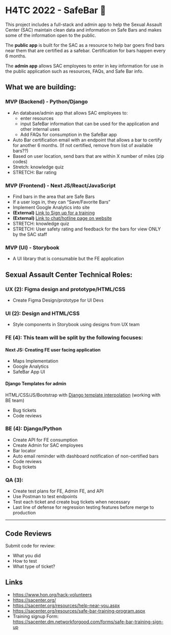 # H4TC 2022 - SafeBar :beers:

This project includes a full-stack and admin app to help the Sexual Assault Center (SAC) maintain clean data and information on Safe Bars and makes some of the information open to the public.

The **public app** is built for the SAC as a resource to help bar goers find bars near them that are certified as a safebar. Certification for bars happen every 6 months.

The **admin app** allows SAC employees to enter in key information for use in the public application such as resources, FAQs, and Safe Bar info. 

## What we are building:
### MVP (Backend) - Python/Django
- An database/admin app that allows SAC employees to:
  - enter resources
  - input SafeBar information that can be used for the application and other internal uses
  - Add FAQs for consumption in the SafeBar app
- Auto Bar certification email with an endpoint that allows a bar to certify for another 6 months. (If not certified, remove from list of available bars??)
- Based on user location, send bars that are within X number of miles (zip codes)
- Stretch: knowledge quiz
- STRETCH: Bar rating

### MVP (Frontend) - Next JS/React/JavaScript
- Find bars in the area that are Safe Bars
- If a user logs in, they can “Save/Favorite Bars”
- Implement Google Analytics into site
- **(External)** [Link to Sign up for a training](https://sacenter.org/resources/safe-bar-training-program.aspx)
- **(External)** [Link to chat/hotline page on website](https://sacenter.org/resources/help-near-you.aspx)
- STRETCH: knowledge quiz
- STRETCH: User safety rating and feedback for the bars for view ONLY by the SAC staff

### MVP (UI) - Storybook
- A UI library that is consumable but the FE application

## Sexual Assault Center Technical Roles:
### UX (2): Figma design and prototype/HTML/CSS
- Create Figma Design/prototype for UI Devs

### UI (2): Design and HTML/CSS
- Style components in Storybook using designs from UX team

### FE (4): This team will be split by the following focuses:
#### Next JS: Creating FE user facing application
- Maps Implementation
- Google Analytics
- SafeBar App UI

#### Django Templates for admin
HTML/CSS/JS/Bootstrap with [Django template interpolation](https://docs.djangoproject.com/en/4.0/topics/templates/) (working with BE team)
- Bug tickets
- Code reviews

### BE (4): Django/Python
- Create API for FE consumption
- Create Admin for SAC employees
- Bar locator
- Auto email reminder with dashboard notification of non-certified bars
- Code reviews
- Bug tickets

### QA (3):
- Create test plans for FE, Admin FE, and API
- Use Postman to test endpoints
- Test each ticket and create bug tickets when necessary 
- Last line of defense for regression testing features before merge to production 

---

## Code Reviews
Submit code for review:
- What you did
- How to test
- What type of ticket?

## Links
- https://www.hon.org/hack-volunteers
- https://sacenter.org/
- https://sacenter.org/resources/help-near-you.aspx
- https://sacenter.org/resources/safe-bar-training-program.aspx
- Training signup Form: https://sacenter.dm.networkforgood.com/forms/safe-bar-training-sign-up
